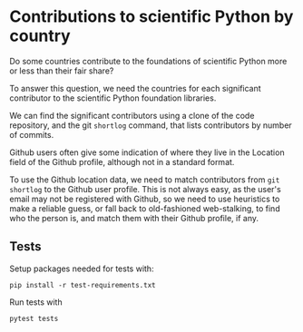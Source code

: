 Contributions to scientific Python by country
=============================================

Do some countries contribute to the foundations of scientific Python more or
less than their fair share?

To answer this question, we need the countries for each significant contributor to the scientific Python foundation libraries.

We can find the significant contributors using a clone of the code repository, and the git `shortlog` command, that lists contributors by number of commits.

Github users often give some indication of where they live in the Location field of the Github profile, although not in a standard format.

To use the Github location data, we need to match contributors from `git shortlog` to the Github user profile.   This is not always easy, as the user's email may not be registered with Github, so we need to use heuristics to make a reliable guess, or fall back to old-fashioned web-stalking, to find who the person is, and match them with their Github profile, if any.

Tests
-----

Setup packages needed for tests with:

```
pip install -r test-requirements.txt
```

Run tests with

```
pytest tests
```
